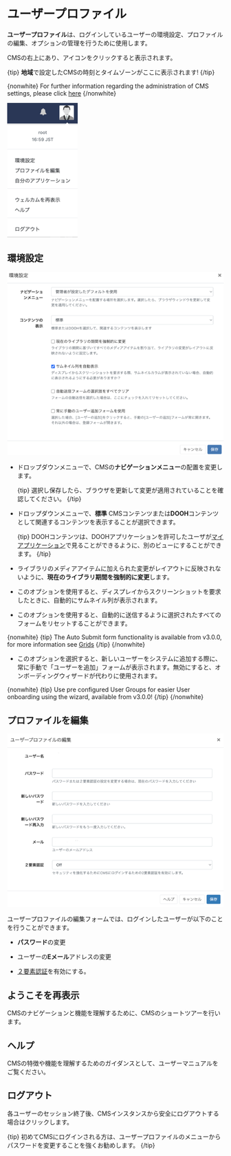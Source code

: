 <!--toc=tour-->

# ユーザープロファイル

**ユーザープロファイル**は、ログインしているユーザーの環境設定、プロファイルの編集、オプションの管理を行うために使用します。

CMSの右上にあり、アイコンをクリックすると表示されます。

{tip}
**地域**で設定したCMSの時刻とタイムゾーンがここに表示されます!
{/tip}

{nonwhite}
For further information regarding the administration of CMS settings, please click [here](https://xibo.org.uk/docs/setup/xibo-cms-settings)
{/nonwhite}

![ユーザープロファイル](img/tour_user_profile.png)

## 環境設定

![環境設定](img/v3_tour_profile_preferences.png) 

- ドロップダウンメニューで、CMSの**ナビゲーションメニュー**の配置を変更します。

  {tip}
  選択し保存したら、ブラウザを更新して変更が適用されていることを確認してください。
  {/tip}

- ドロップダウンメニューで、**標準** CMSコンテンツまたは**DOOH**コンテンツとして関連するコンテンツを表示することが選択できます。

  {tip}
  DOOHコンテンツは、DOOHアプリケーションを許可したユーザが[マイアプリケーション](https://xibo.org.uk/manual/en/users_administration.html#my_applications)で見ることができるように、別のビューにすることができます。
  {/tip}

- ライブラリのメディアアイテムに加えられた変更がレイアウトに反映されないように、**現在のライブラリ期間を強制的に変更**します。

- このオプションを使用すると、ディスプレイからスクリーンショットを要求したときに、自動的にサムネイル列が表示されます。

- このオプションを使用すると、自動的に送信するように選択されたすべてのフォームをリセットすることができます。

{nonwhite}
  {tip}
  The Auto Submit form functionality is available from v3.0.0, for more information see [Grids](tour_grids.html)
  {/tip}
{/nonwhite}

- このオプションを選択すると、新しいユーザーをシステムに追加する際に、常に手動で「ユーザーを追加」フォームが表示されます。無効にすると、オンボーディングウィザードが代わりに使用されます。

{nonwhite}
  {tip}
  Use pre configured User Groups for easier User onboarding using the wizard, available from v3.0.0!
  {/tip}
{/nonwhite}

## プロファイルを編集

![プロファイルを編集](img/v3_tour_edit_profile.png)

ユーザープロファイルの編集フォームでは、ログインしたユーザーが以下のことを行うことができます。

- **パスワード**の変更
- ユーザーの**Eメール**アドレスの変更

- [２要素認証](tour_two_factor_authentication.html)を有効にする。

## ようこそを再表示

CMSのナビゲーションと機能を理解するために、CMSのショートツアーを行います。

## ヘルプ

CMSの特徴や機能を理解するためのガイダンスとして、ユーザーマニュアルをご覧ください。

## ログアウト

各ユーザーのセッション終了後、CMSインスタンスから安全にログアウトする場合はクリックします。

{tip}
初めてCMSにログインされる方は、ユーザープロファイルのメニューからパスワードを変更することを強くお勧めします。
{/tip}
